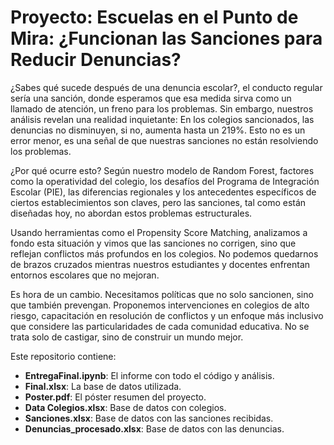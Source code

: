 # Proyecto: Escuelas en el Punto de Mira: ¿Funcionan las Sanciones para Reducir Denuncias?

¿Sabes qué sucede después de una denuncia escolar?, el conducto regular sería una sanción, donde esperamos que esa medida sirva como un llamado de atención, un freno para los problemas. 
Sin embargo, nuestros análisis revelan una realidad inquietante: 
En los colegios sancionados, las denuncias no disminuyen, si no, aumenta hasta un 219%. Esto no es un error menor, es una señal de que nuestras sanciones no están resolviendo los problemas.

¿Por qué ocurre esto? Según nuestro modelo de Random Forest, factores como la operatividad del colegio, 
los desafíos del Programa de Integración Escolar (PIE), las diferencias regionales y los antecedentes específicos de ciertos establecimientos son claves, pero las sanciones, 
tal como están diseñadas hoy, no abordan estos problemas estructurales.  

Usando herramientas como el Propensity Score Matching, analizamos a fondo esta situación y vimos que las sanciones no corrigen, 
sino que reflejan conflictos más profundos en los colegios. No podemos quedarnos de brazos cruzados mientras nuestros estudiantes y docentes enfrentan entornos escolares que no mejoran.  

Es hora de un cambio. Necesitamos políticas que no solo sancionen, sino que también prevengan. 
Proponemos intervenciones en colegios de alto riesgo, capacitación en resolución de conflictos y un enfoque más inclusivo que considere las particularidades de cada comunidad educativa. 
No se trata solo de castigar, sino de construir un mundo mejor.

Este repositorio contiene:
- **EntregaFinal.ipynb**: El informe con todo el código y análisis.
- **Final.xlsx**: La base de datos utilizada.
- **Poster.pdf**: El póster resumen del proyecto.
- **Data Colegios.xlsx**: Base de datos con colegios.
- **Sanciones.xlsx**: Base de datos con las sanciones recibidas.
- **Denuncias_procesado.xlsx**: Base de datos con las denuncias.
